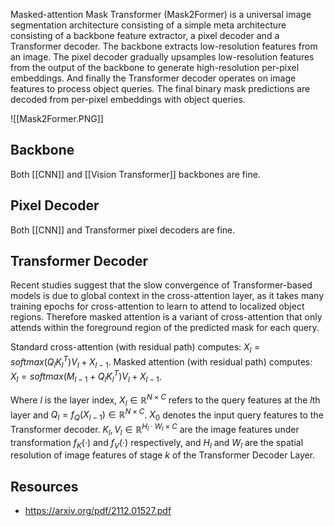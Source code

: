 Masked-attention Mask Transformer (Mask2Former)  is a universal image segmentation architecture consisting of a simple meta architecture consisting of a backbone feature extractor, a pixel decoder and a Transformer decoder. The backbone extracts low-resolution features from an image. The pixel decoder gradually upsamples low-resolution features from the output of the backbone to generate high-resolution per-pixel embeddings. And finally the Transformer decoder  operates on image features to process object queries. The final binary mask predictions are decoded from per-pixel embeddings with object queries.



![[Mask2Former.PNG]]

## Backbone

Both [[CNN]] and [[Vision Transformer]] backbones are fine.

## Pixel Decoder

Both [[CNN]] and Transformer pixel decoders are fine.

## Transformer Decoder

Recent studies suggest that the slow convergence of Transformer-based models is due to global context in the cross-attention layer, as it takes many training epochs for cross-attention to learn
to attend to localized object regions. Therefore masked attention is a variant of cross-attention that only attends within the foreground region of the predicted mask for each query.

Standard cross-attention (with residual path) computes: $X_l = softmax(Q_l K^T_l ) V_l + X_{l−1}$. 
Masked attention  (with residual path) computes: $X_l = softmax(M_{l−1} + Q_l K^T_l )V_l + X_{l−1}$.

Where $l$ is the layer index, $X_l \in \mathbb{R}^{N ×C}$ refers to the query features at the $l$th layer and $Q_l =f_Q(X_{l−1}) \in \mathbb{R}^{N ×C}$. $X_0$ denotes the input query features to the Transformer decoder. $K_l, V_l \in \mathbb{R}^{H_l \cdot W_l×C}$ are the image features under transformation $f_K(·)$ and $f_V (·)$ respectively, and $H_l$ and $W_l$ are the spatial resolution of image features of stage $k$ of the Transformer Decoder Layer.
## Resources
- https://arxiv.org/pdf/2112.01527.pdf